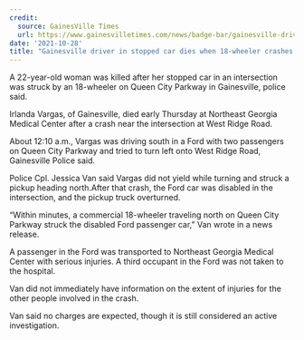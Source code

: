 ```yaml
---
credit:
  source: GainesVille Times
  url: https://www.gainesvilletimes.com/news/badge-bar/gainesville-driver-stopped-car-dies-when-18-wheeler-crashes-it/
date: '2021-10-28'
title: "Gainesville driver in stopped car dies when 18-wheeler crashes into it"
---
```

A 22-year-old woman was killed after her stopped car in an intersection was struck by an 18-wheeler on Queen City Parkway in Gainesville, police said.

Irlanda Vargas, of Gainesville, died early Thursday at Northeast Georgia Medical Center after a crash near the intersection at West Ridge Road.

About 12:10 a.m., Vargas was driving south in a Ford with two passengers on Queen City Parkway and tried to turn left onto West Ridge Road, Gainesville Police said. 

Police Cpl. Jessica Van said Vargas did not yield while turning and struck a pickup heading north.After that crash, the Ford car was disabled in the intersection, and the pickup truck overturned.

“Within minutes, a commercial 18-wheeler traveling north on Queen City Parkway struck the disabled Ford passenger car,” Van wrote in a news release.

A passenger in the Ford was transported to Northeast Georgia Medical Center with serious injuries. A third occupant in the Ford was not taken to the hospital. 

Van did not immediately have information on the extent of injuries for the other people involved in the crash.

Van said no charges are expected, though it is still considered an active investigation.
